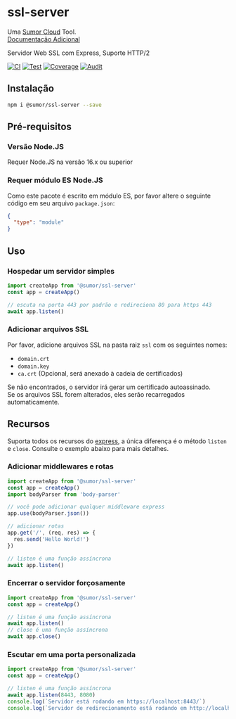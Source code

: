 # ssl-server

Uma [Sumor Cloud](https://sumor.cloud) Tool.  
[Documentação Adicional](https://sumor.cloud/ssl-server)

Servidor Web SSL com Express, Suporte HTTP/2

[![CI](https://github.com/sumor-cloud/ssl-server/actions/workflows/ci.yml/badge.svg)](https://github.com/sumor-cloud/ssl-server/actions/workflows/ci.yml)
[![Test](https://github.com/sumor-cloud/ssl-server/actions/workflows/ut.yml/badge.svg)](https://github.com/sumor-cloud/ssl-server/actions/workflows/ut.yml)
[![Coverage](https://github.com/sumor-cloud/ssl-server/actions/workflows/coverage.yml/badge.svg)](https://github.com/sumor-cloud/ssl-server/actions/workflows/coverage.yml)
[![Audit](https://github.com/sumor-cloud/ssl-server/actions/workflows/audit.yml/badge.svg)](https://github.com/sumor-cloud/ssl-server/actions/workflows/audit.yml)

## Instalação

```bash
npm i @sumor/ssl-server --save
```

## Pré-requisitos

### Versão Node.JS

Requer Node.JS na versão 16.x ou superior

### Requer módulo ES Node.JS

Como este pacote é escrito em módulo ES, por favor altere o seguinte código em seu arquivo `package.json`:

```json
{
  "type": "module"
}
```

## Uso

### Hospedar um servidor simples

```javascript
import createApp from '@sumor/ssl-server'
const app = createApp()

// escuta na porta 443 por padrão e redireciona 80 para https 443
await app.listen()
```

### Adicionar arquivos SSL

Por favor, adicione arquivos SSL na pasta raiz `ssl` com os seguintes nomes:

- `domain.crt`
- `domain.key`
- `ca.crt` (Opcional, será anexado à cadeia de certificados)

Se não encontrados, o servidor irá gerar um certificado autoassinado.  
Se os arquivos SSL forem alterados, eles serão recarregados automaticamente.

## Recursos

Suporta todos os recursos do [express](https://www.npmjs.com/package/express), a única diferença é o método `listen` e `close`. Consulte o exemplo abaixo para mais detalhes.

### Adicionar middlewares e rotas

```javascript
import createApp from '@sumor/ssl-server'
const app = createApp()
import bodyParser from 'body-parser'

// você pode adicionar qualquer middleware express
app.use(bodyParser.json())

// adicionar rotas
app.get('/', (req, res) => {
  res.send('Hello World!')
})

// listen é uma função assíncrona
await app.listen()
```

### Encerrar o servidor forçosamente

```javascript
import createApp from '@sumor/ssl-server'
const app = createApp()

// listen é uma função assíncrona
await app.listen()
// close é uma função assíncrona
await app.close()
```

### Escutar em uma porta personalizada

```javascript
import createApp from '@sumor/ssl-server'
const app = createApp()

// listen é uma função assíncrona
await app.listen(8443, 8080)
console.log(`Servidor está rodando em https://localhost:8443/`)
console.log(`Servidor de redirecionamento está rodando em http://localhost:8080/`)
```
